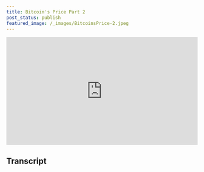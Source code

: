 ```yaml
---
title: Bitcoin's Price Part 2
post_status: publish
featured_image: /_images/BitcoinsPrice-2.jpeg
---
```


<div style="padding:56.25% 0 0 0;position:relative;"><iframe src="https://player.vimeo.com/video/840859633?badge=0&amp;autopause=0&amp;player_id=0&amp;app_id=58479" frameborder="0" allow="autoplay; fullscreen; picture-in-picture" allowfullscreen style="position:absolute;top:0;left:0;width:100%;height:100%;" title="065 Bitcoin‘s Price Part 2"></iframe></div>

<div style="margin-bottom:30px;"></div>

## Transcript

